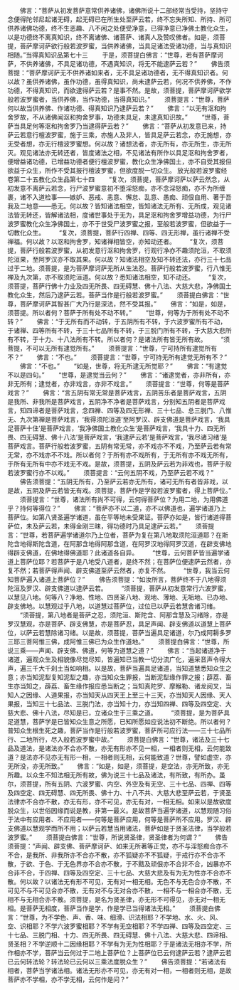 <!-- { "loadSidebar": true } -->
　　佛言：“菩萨从初发菩萨意常供养诸佛，诸佛所说十二部经常当受持，坚持守念便得陀邻尼起诸无碍，起无碍已在所生处至萨云若，终不忘失所知、所持、所可供养诸佛功德，终不生恶趣、八不闲之处便受净意，已得净意已净佛土教化众生，以是功德终不离真知识，终不离诸佛、诸菩萨、诸真人及赞叹佛者。如是，须菩提，菩萨摩诃萨欲行般若波罗蜜，当供养诸佛，当具足诸法受诸功德，当与真知识相随。”当得真知识品第七十三
　　于是，须菩提白佛言：“世尊，若有菩萨摩诃萨，不供养诸佛，不具足诸功德，不遇真知识，将无不能逮萨云若？”
　　佛告须菩提：“菩萨摩诃萨无不供养诸如来者，无不具足诸功德者，无不得真知识者。何以故？虽供养诸佛，虽作功德，虽得真知识，尚未逮萨云若，何况不供养佛，不作功德，不得真知识，而欲逮得萨云若？是事不然。是故，须菩提，菩萨摩诃萨欲学般若波罗蜜者，当供养佛，当作功德，当得真知识。”
　　须菩提言：“世尊，菩萨何以故当供养佛、作诸功德、得真知识乃逮萨云若？”
　　佛言：“以无有沤和拘舍罗故，不从诸佛闻沤和拘舍罗事，功德未具足，未逮真知识故。”
　　“世尊，菩萨当具足何等沤和拘舍罗乃当逮得萨云若？”
　　佛言：“菩萨从初发意已来，持萨云若意行檀波罗蜜，施于三乘，亦施人及非人，皆具足萨云若念，亦无施想，亦无受者想，亦无行檀波罗蜜想。何以故？诸想法者，亦无所有，亦无所生，亦无所灭。观见诸法亦无转还者，皆度诸法之相，不见诸法有所作以具足沤和拘舍罗者，便增益诸功德，已增益功德者便行檀波罗蜜，教化众生净佛国土，亦不自受其报但欲益于众生，所作不受其报行檀波罗蜜，但欲度脱一切众生。
放光般若波罗蜜经卷第二十五教化众生品第七十四
　　“复次，须菩提，菩萨摩诃萨以萨云然念，从初发意不离萨云若念，行尸波罗蜜意初不堕淫怒痴，亦不念淫怒痴，亦不为所缠裹，诸不入道检事——嫉妒、恶戒、恚意、懈怠、乱意、愚痴、顽佷自用、著于吾我及二地意——悉无。何以故？皆知诸法相空，皆知诸法无所有、无所成，观见诸法皆无转还，皆解诸法相，度诸世事处于无为，具足沤和拘舍罗增益功德，为行尸波罗蜜教化众生净佛国土，亦不于世受尸波罗蜜之报，至般若波罗蜜，但欲益于一切教化众生。
　　“复次，须菩提，菩萨行四禅、四等、四无形禅，虽行诸禅不受禅福。何以故？以沤和拘舍罗，知诸禅相皆空，亦知动还者。
　　“复次，须菩提，菩萨行般若波罗蜜，从初发意行沤和拘舍罗，行观行净亦不趣须陀洹，不取须陀洹果，至阿罗汉亦不取其果。何以故？知诸法相空及知不转还法，亦行三十七品过于二地。须菩提，是为菩萨摩诃萨无所从生法忍。菩萨行般若波罗蜜，行八惟无禅及九次第，亦不取须陀洹道。何以故？悉知诸法相空，知不动还。
　　“复次，须菩提，菩萨行佛十力业及四无所畏、四无碍慧、佛十八法、大慈大悲，净佛国土教化众生，然后乃逮萨云若。菩萨当作是行般若波罗蜜。”
　　须菩提白佛言：“世尊，菩萨摩诃萨其智甚广大乃行是深法，然不受其报。”
　　佛言：“如是，如是，须菩提。所以者何？菩萨于所有处不动不转。”
　　“世尊，何等为于所有处不动不转？”
　　佛言：“于无所有而不动转，于五阴所有不转，于六波罗蜜所有不动，于诸禅、四等所有不转，于三十七品所有不转，于三脱门所有不转，于大慈大悲所有不转，于十力、十八法所有不转。所以者何？是诸法所有皆无所有故。
　　“须菩提，不可以无所有逮觉所有。”
　　须菩提言：“世尊，宁可持所有逮觉所有不？”
　　佛言：“不也。”
　　须菩提言：“世尊，宁可持无所有逮觉无所有不？”
　　佛言：“不也。”
　　“如是，世尊，将无所逮无所觉耶？”
　　佛言：“有逮觉不以是四句。”
　　“世尊，是逮觉当云何？”
　　佛言：“诸逮觉者，亦非所有，亦非无所有；逮觉者，亦非戏言，亦非不戏言。”
　　须菩提言：“世尊，何等是菩萨戏言？”
　　佛言：“言五阴有常无常是菩萨戏言，五阴苦乐者是菩萨戏言，五阴是我所、非我所是菩萨戏言，五阴净不净者是菩萨戏言，分别知五阴者是菩萨戏言，知四谛者是菩萨戏言，念四禅、四等及四无形禅、三十七品、总三脱门、八惟无、九次第禅是菩萨戏言，‘我得须陀洹道’至阿罗汉、辟支佛道是菩萨戏言，‘我具足菩萨十住’是菩萨戏言，‘我净佛国土教化众生’是菩萨戏言，‘我具十力、四无所畏、四无碍慧、佛十八法’是菩萨戏言，‘我逮萨云若’是菩萨戏言，‘我尽诸习绪’是菩萨戏言。菩萨行般若波罗蜜，五阴有常无常，亦不戏亦不不戏，乃至萨云若有常无常，亦不戏亦不不戏。所以者何？于所有亦不戏所有，于无所有亦不戏无所有，于所有无所有中亦不戏无不戏。是故，须菩提，五阴及萨云若为非戏也，菩萨于般若波罗蜜行亦不以戏。”
　　须菩提言：“云何五阴不戏，乃至萨云若不戏？”
　　佛告须菩提：“五阴无所有，乃至萨云若亦无所有，诸可无所有者皆非戏，以是故，五阴及萨云若皆无有戏。须菩提，菩萨作是学般若波罗蜜者，得上菩萨位。”
　　须菩提言：“世尊，诸法所有尚不可得，云何得菩萨位？为用二地，为用佛道乎？持何等得位？”
　　佛言：“菩萨亦不以二道，亦不以佛道也，遍学诸道乃上菩萨位。如第八贤圣遍学诸道，虽在平等地未受果证。菩萨亦如是，皆行诸道得菩萨位，未及萨云若，未得金刚三昧，得功德时乃具足逮萨云若。”
　　须菩提言：“世尊，若菩萨遍学诸道尔乃上位者，菩萨为复在第八地取须陀洹道耶？在斯陀含地得斯陀含道，在阿那含地得阿那含道，在阿罗汉地得阿罗汉道，在辟支佛地得辟支佛道，在佛地得佛道耶？此诸道各自异。
　　“世尊，云何菩萨皆当遍学诸道上菩萨位耶？若菩萨于是八地受八道者，是终不然；在菩萨位便逮萨云然者，亦复不然；若菩萨得声闻、辟支佛道至萨云然者，亦复不然。
　　“世尊，我当云何知菩萨遍入诸道上菩萨位？”
　　佛告须菩提：“如汝所言，菩萨终不于八地得须陀洹及罗汉、辟支佛道以逮萨云若。
　　“须菩提，菩萨从初发意常行六波罗蜜，以慧见八地。何等八？净地、性地、四贤圣八地、观地、薄地、无垢地、已办地、辟支佛地。以慧观过于八地，以道慧过菩萨位，过位已以萨云若慧舍诸习绪。
　　“须菩提，第八地者是菩萨之忍，须陀洹、斯陀含、阿那含慧及习绪除，亦是罗汉慧观，亦是菩萨、辟支佛慧，亦是菩萨忍，具足声闻、辟支佛道以道慧上菩萨位，以萨云若慧除诸习绪。以是故，须菩提，菩萨当遍具足诸道，尔乃成阿耨多罗三耶三菩阿惟三佛，成阿惟三佛已为众生作道地。”
　　须菩提白佛言：“世尊，所说三乘——声闻、辟支佛、佛道，何等为道慧之道？”
　　佛言：“当起诸道净于诸道，遍观众生及相貌像尽觉尽知，皆遍知已当教一切分流广化，遍采音声令得大声，遍三千大千刹土当如响相。以是故，菩萨当遍具足诸道，当知道慧悉知众生之意；亦当知泥犁复知泥犁之趣，亦当知众生罪报，当断泥犁缘作罪之报；薜荔、畜生亦当知之，薜荔、畜生缘作报应悉当断之；当知真陀罗、摩睺勒、诸龙阅叉，当知人之因缘、人道果报，亦当知天从四天王上至三十三天，亦当知天人因缘、天人果报，当知三十七品法、三脱门法，亦当知十力，亦当知四禅、四等及四空定、大慈大悲、佛十八法，尽知是已，立诸众生于三乘之道。
　　“须菩提，是为菩萨具足道慧，菩萨学是已皆知众生意之所愿，已知所愿如应说法初不断绝。所以者何？普知众生根生死之趣，菩萨当作是行般若波罗蜜，菩萨所可应行法——三十七品所行、二地所行，尽入般若波罗蜜中故。”
　　须菩提白佛言：“世尊，诸法及三十七品及道法，是诸法亦不合亦不散，亦无有形亦不见一相，一相者则无相，云何能致道？是法亦不见亦无有形一相，一相者则无相，云何能致道？世尊，譬如虚空，亦无所没，亦无所致。”
　　佛言：“如是，如是，须菩提，是空法，亦无所致，亦无所趣。以众生不知法相无所有故，佛为说三十七品及诸法，有所致，有所办。虽尔，须菩提，所有五阴、六波罗蜜、内空、外空及有无空、三十七品、四禅、四等及四空定、四无碍慧、四无所畏、佛十力、十八不共、大慈大悲至萨云若，于贤圣法律亦不合亦不散，亦无有形，亦不可见，亦无有对，一相无相。如来以是故欲度脱众生，以世俗因缘而说是教，非第一最义。是故菩萨当遍学诸道，以慧观随习俗于法中有应用者、不应用者——何等是菩萨应用，何等是菩萨所不应用。罗汉、辟支佛道以慧观学而所不用；以萨云若慧当用诸法，菩萨如是于贤圣法律，当学般若波罗蜜。”
　　须菩提白佛言：“世尊，所说贤圣律，贤圣律者为何谓？”
　　佛告须菩提：“声闻、辟支佛、菩萨摩诃萨、如来无所著等正觉，亦不与淫怒痴合亦不不合，是我所、非我所亦不合亦不散，亦不狐疑亦不不狐疑，于戒行亦不合亦不散，于欲、于色、于无色界亦不合亦不散，于不黠及顽佷亦不合非不合，凶暴亦不合非不合，于四禅、四等及四空定、三十七品、大慈大悲及有为无为性亦不合亦不散。何以故？以诸法无有形不可见，无有对一相无相。无色不与无色合亦不散，不可见不与不可见合亦不散，无有对不与无对合亦不散，一相不与一相合亦不散，无相不与无相合亦不散。须菩提，是名为贤圣律，亦无形不可得见，亦无对一相无相。是菩萨无相度，菩萨当作是学，作是学已当得诸法无相。”
　　须菩提白佛言：“世尊，为不学色、声、香、味、细滑、识法相耶？不学地、水、火、风、空、识相耶？不学六波罗蜜相耶？不学有无空相耶？不学四禅、四等及四空定、三十七品、三脱门相、十力、四无所畏、四无碍慧、佛十八法、大慈大悲、四谛相、贤圣相？不学逆顺十二因缘相耶？不学有为无为性相耶？于是诸法无相亦不学，所作相亦不学，菩萨当云何过于二地上菩萨位？上菩萨位已云何逮萨云若？逮萨云若已云何转法轮？转法轮已云何以三乘法度脱众生？”
　　佛告须菩提：“若诸法有相者，菩萨当学诸法相。诸法无形亦不可见，亦无有对一相，一相者则无相，是故菩萨亦不学相，亦不学无相，云何作是问？”
